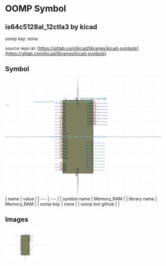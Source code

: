 # OOMP Symbol  
## is64c5128al_12ctla3  by kicad  
  
oomp key: none  
  
source repo at: [https://gitlab.com/kicad/libraries/kicad-symbols](https://gitlab.com/kicad/libraries/kicad-symbols)  
## Symbol  
  
[![working.png](working_600.png)](working.png)  
| name | value | 
| --- | --- | 
| symbol name | Memory_RAM | 
| library name | Memory_RAM | 
| oomp key | none | 
| oomp bot github |  | 
## Images  
  
[![working.png](working_140.png)](working.png)  
